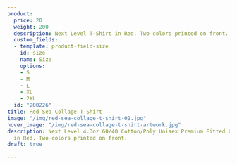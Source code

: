```yaml
---
product:
  price: 20
  weight: 200
  description: Next Level T-Shirt in Red. Two colors printed on front.
  custom_fields:
  - template: product-field-size
    id: size
    name: Size
    options:
    - S
    - M
    - L
    - XL
    - 2XL
  id: "200226"
title: Red Sea Collage T-Shirt
image: "/img/red-sea-collage-t-shirt-02.jpg"
hover_image: "/img/red-sea-collage-t-shirt-artwork.jpg"
description: Next Level 4.3oz 60/40 Cotton/Poly Unisex Premium Fitted Crew T-Shirt
  in Red. Two colors printed on front.
draft: true

---
```

